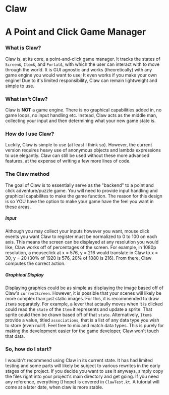 # Claw
# A Point and Click Game Manager
### What is Claw?
Claw is, at its core, a point-and-click game manager. It tracks the states of `Screen`s, `Item`s, and `Portal`s, with which the user 
can interact with to move through the world. It is GUI agnostic and works (theoretically) with any game engine you would want to
use; It even works if you make your own engine! Due to it's limited responsibility, Claw can remain lightweight and simple to use.

### What isn't Claw?
Claw is **NOT** a game engine. There is no graphical capabilities added in, no game loops, no input handling etc. Instead, Claw acts 
as the middle man, collecting your input and then determining what your new game state is.

### How do I use Claw?
Luckily, Claw is simple to use (at least I think so). However, the current version requires heavy use of anonymous objects and lambda
expressions to use elegantly. Claw can still be used without these more advanced features, at the expense of writing a few more lines 
of code.

### The Claw method
The goal of Claw is to essentially serve as the "backend" to a point and click adventure/puzzle game. You will need to provide input
handling and graphical capabilites to make the game function. The reason for this design is so YOU have the option to make your game 
have the feel you want in these areas.
##### Input
Although you may collect your inputs however you want, mouse click events you want Claw to register must be normalized to 0 to 100 on
each axis. This means the screen can be displayed at any resolution you would like, Claw works off of percentages of the screen. For 
example, in 1080p resolution, a mouseclick at x = 576, y = 216 would translate in Claw to x = 30, y = 20 (30% of 1920 is 576, 20% of 
1080 is 216). From there, Claw computes the correct action.
##### Graphical Display
Displaying graphics could be as simple as displaying the image based off of Claw's `currentScreen`. However, it is possible that your
scenes will likely be more complex than just static images. For this, it is recommended to draw `Item`s separately. For example, a
lever that actaully moves when it is clicked could read the `state` of the `Item` it represents and update a sprite. That sprite 
could then be drawn based off of that `state`. Alternatively, `Item`s provide a value, titled `associations`, that is a list of any
data type you wish to store (even null!). Feel free to mix and match data types. This is purely for making the development easier for 
the game developer, Claw won't touch that data.

### So, how do I start?
I wouldn't recommend using Claw in its current state. It has had limited testing and some parts will likely be subject to various 
rewrites in the early stages of the project. If you decide you want to use it anyways, simply copy the files right into your project's
main directory and get going. If you need any reference, everything (I hope) is covered in `ClawTest.kt`. A tutorial will come at a 
later date, when claw is more stable.
